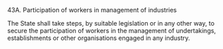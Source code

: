 43A. Participation of workers in management of industries

The State shall take steps, by suitable legislation or in any other way, to secure the participation of workers in the management of undertakings, establishments or other organisations engaged in any industry.

